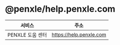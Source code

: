 # @penxle/help.penxle.com

| 서비스           | 주소                    |
| ---------------- | ----------------------- |
| PENXLE 도움 센터 | https://help.penxle.com |
